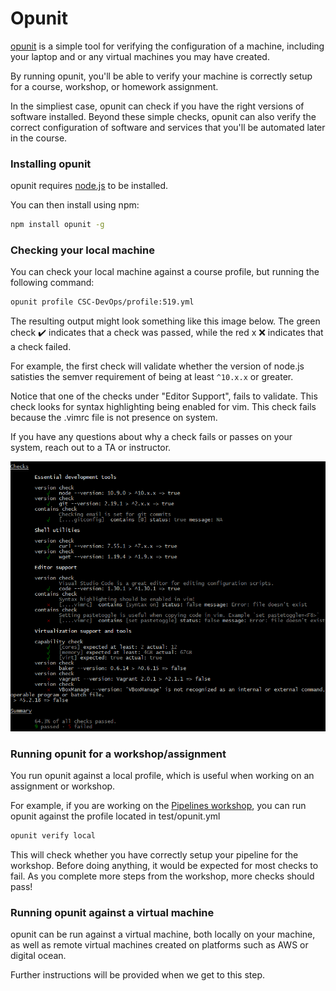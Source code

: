 # Opunit

[opunit](https://github.com/ottomatica/opunit) is a simple tool for verifying the configuration of a machine, including your laptop and or any virtual machines you may have created.

By running opunit, you'll be able to verify your machine is correctly setup for a course, workshop, or homework assignment. 

In the simpliest case, opunit can check if you have the right versions of software installed. Beyond these simple checks, opunit can also verify the correct configuration of software and services that you'll be automated later in the course.

### Installing opunit

opunit requires [node.js](https://nodejs.org/en/) to be installed.

You can then install using npm:

```bash
npm install opunit -g
```

### Checking your local machine

You can check your local machine against a course profile, but running the following command:

```bash
opunit profile CSC-DevOps/profile:519.yml
```

The resulting output might look something like this image below. The green check ✔️ indicates that a check was passed, while the red x ❌ indicates that a check failed.

For example, the first check will validate whether the version of node.js satisties the semver requirement of being at least `^10.x.x` or greater.

Notice that one of the checks under "Editor Support", fails to validate. This check looks for syntax highlighting being enabled for vim. This check fails because the .vimrc file is not presence on system.

If you have any questions about why a check fails or passes on your system, reach out to a TA or instructor.

![profile](img/profile.png)

### Running opunit for a workshop/assignment

You run opunit against a local profile, which is useful when working on an assignment or workshop.

For example, if you are working on the [Pipelines workshop](https://github.com/CSC-DevOps/Pipelines), you can run opunit against the profile located in test/opunit.yml

```bash
opunit verify local
```

This will check whether you have correctly setup your pipeline for the workshop. Before doing anything, it would be expected for most checks to fail. As you complete more steps from the workshop, more checks should pass!



### Running opunit against a virtual machine

opunit can be run against a virtual machine, both locally on your machine, as well as remote virtual machines created on platforms such as AWS or digital ocean.

Further instructions will be provided when we get to this step.